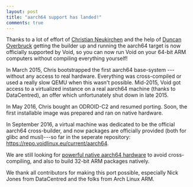 ```yaml
---
layout: post
title: "aarch64 support has landed!"
comments: true
---
```


Thanks to a lot of effort of
[Christian Neukirchen](https://twitter.com/chneukirchen) and the help of
[Duncan Overbruck](https://twitter.com/duncaen) getting the builder up
and running the aarch64 target is now officially supported by Void,
so you can now run Void on your 64-bit ARM computers without compiling
everything yourself!

In March 2015, Chris bootstrapped the first aarch64
base-system --- without any access to real hardware.  Everything was
cross-compiled or used a really slow QEMU when this wasn't possible.
Mid-2015, Void got access to a virtualized instance on a real aarch64
machine (thanks to DataCentred), an offer which unfortunately shut
down in late 2015.

In May 2016, Chris bought an ODROID-C2 and resumed porting.  Soon, the
first installable image was prepared and ran on native hardware.

In September 2016, a virtual machine was dedicated to be the official
aarch64 cross-builder, and now packages are officially provided (both
for glibc and musl)---so far in the seperate repository:
https://repo.voidlinux.eu/current/aarch64.

We are still looking for [powerful native aarch64
hardware](https://twitter.com/clandmeter/status/766215821257543680) to
avoid cross-compiling, and also to build 32-bit ARM packages natively.

We thank all contributors for making this port possible,
especially Nick Jones from DataCentred and the folks from Arch Linux ARM.

